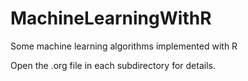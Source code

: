 MachineLearningWithR
====================

Some machine learning algorithms implemented with R

Open the .org file in each subdirectory for details.
